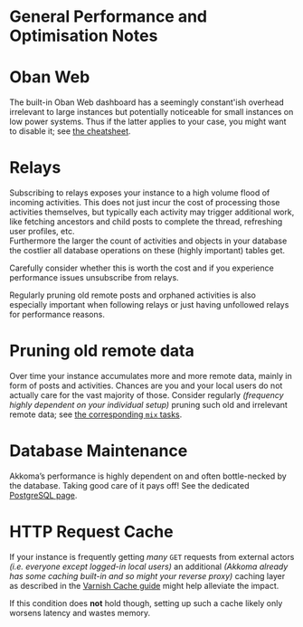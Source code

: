# General Performance and Optimisation Notes

# Oban Web

The built-in Oban Web dashboard has a seemingly constant'ish overhead
irrelevant to large instances but potentially
noticeable for small instances on low power systems.
Thus if the latter applies to your case, you might want to disable it;
see [the cheatsheet](../cheatsheet.md#oban-web).

# Relays

Subscribing to relays exposes your instance to a high volume flood of incoming activities.
This does not just incur the cost of processing those activities themselves, but typically
each activity may trigger additional work, like fetching ancestors and child posts to
complete the thread, refreshing user profiles, etc.  
Furthermore the larger the count of activities and objects in your database the costlier
all database operations on these (highly important) tables get.

Carefully consider whether this is worth the cost
and if you experience performance issues unsubscribe from relays.

Regularly pruning old remote posts and orphaned activities is also especially important
when following relays or just having unfollowed relays for performance reasons.

# Pruning old remote data

Over time your instance accumulates more and more remote data, mainly in form of posts and activities.
Chances are you and your local users do not actually care for the vast majority of those.
Consider regularly *(frequency highly dependent on your individual setup)* pruning such old and irrelevant remote data; see
[the corresponding `mix` tasks](../../../administration/CLI_tasks/database#prune-old-remote-posts-from-the-database).

# Database Maintenance

Akkoma’s performance is highly dependent on and often bottle-necked by the database.
Taking good care of it pays off!
See the dedicated [PostgreSQL page](../postgresql.md).

# HTTP Request Cache

If your instance is frequently getting _many_ `GET` requests from external 
actors *(i.e. everyone except logged-in local users)* an additional
*(Akkoma already has some caching built-in and so might your reverse proxy)*
caching layer as described in the [Varnish Cache guide](varnish_cache.md)
might help alleviate the impact.

If this condition does **not** hold though,
setting up such a cache likely only worsens latency and wastes memory.
